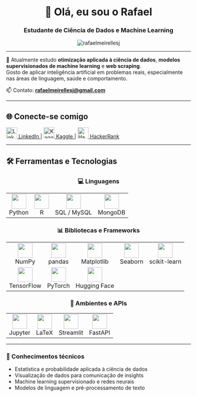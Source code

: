 <h1 align="center">👋 Olá, eu sou o Rafael</h1>
<h3 align="center">Estudante de Ciência de Dados e Machine Learning</h3>

<p align="center">
  <img src="https://komarev.com/ghpvc/?username=rafaelmeirellesj&label=Visualizações%20de%20perfil&color=0e75b6&style=flat" alt="rafaelmeirellesj" />
</p>

---

🎯 Atualmente estudo **otimização aplicada à ciência de dados**, **modelos supervisionados de machine learning** e **web scraping**.  
Gosto de aplicar inteligência artificial em problemas reais, especialmente nas áreas de linguagem, saúde e comportamento.

📫 Contato: **rafaelmeirellesj@gmail.com**

---

## 🌐 Conecte-se comigo

<p align="left">
  <a href="https://www.linkedin.com/in/rafaelmeirellesjorge" target="_blank">
    <img src="https://raw.githubusercontent.com/rahuldkjain/github-profile-readme-generator/master/src/images/icons/Social/linked-in-alt.svg" alt="LinkedIn" height="30" width="30" /> LinkedIn
  </a> |
  <a href="https://www.kaggle.com/rafaelmjorge" target="_blank">
    <img src="https://raw.githubusercontent.com/rahuldkjain/github-profile-readme-generator/master/src/images/icons/Social/kaggle.svg" alt="Kaggle" height="30" width="30" /> Kaggle
  </a> |
  <a href="https://www.hackerrank.com/rafael_mj" target="_blank">
    <img src="https://raw.githubusercontent.com/rahuldkjain/github-profile-readme-generator/master/src/images/icons/Social/hackerrank.svg" alt="HackerRank" height="30" width="30" /> HackerRank
  </a>
</p>

---

## 🛠️ Ferramentas e Tecnologias

<div align="center">

### 💻 Linguagens
<table>
  <tr>
    <td align="center">
      <img src="https://cdn.jsdelivr.net/gh/devicons/devicon/icons/python/python-original.svg" width="40"/><br>Python
    </td>
    <td align="center">
      <img src="https://cdn.jsdelivr.net/gh/devicons/devicon/icons/r/r-original.svg" width="40"/><br>R
    </td>
    <td align="center">
      <img src="https://cdn.jsdelivr.net/gh/devicons/devicon/icons/mysql/mysql-original-wordmark.svg" width="40"/><br>SQL / MySQL
    </td>
    <td align="center">
      <img src="https://cdn.jsdelivr.net/gh/devicons/devicon/icons/mongodb/mongodb-original.svg" width="40"/><br>MongoDB
    </td>
  </tr>
</table>

### 📊 Bibliotecas e Frameworks
<table>
  <tr>
    <td align="center">
      <img src="https://cdn.jsdelivr.net/gh/devicons/devicon/icons/numpy/numpy-original.svg" width="40"/><br>NumPy
    </td>
    <td align="center">
      <img src="https://cdn.jsdelivr.net/gh/devicons/devicon/icons/pandas/pandas-original.svg" width="40"/><br>pandas
    </td>
    <td align="center">
      <img src="https://cdn.jsdelivr.net/gh/devicons/devicon/icons/matplotlib/matplotlib-original.svg" width="40"/><br>Matplotlib
    </td>
    <td align="center">
      <img src="https://seaborn.pydata.org/_images/logo-mark-lightbg.svg" width="40"/><br>Seaborn
    </td>
    <td align="center">
      <img src="https://upload.wikimedia.org/wikipedia/commons/0/05/Scikit_learn_logo_small.svg" width="40"/><br>scikit-learn
    </td>
  </tr>
  <tr>
    <td align="center">
      <img src="https://cdn.jsdelivr.net/gh/devicons/devicon/icons/tensorflow/tensorflow-original.svg" width="40"/><br>TensorFlow
    </td>
    <td align="center">
      <img src="https://cdn.jsdelivr.net/gh/devicons/devicon/icons/pytorch/pytorch-original.svg" width="40"/><br>PyTorch
    </td>
    <td align="center">
      <img src="https://huggingface.co/front/assets/huggingface_logo-noborder.svg" width="40"/><br>Hugging Face
    </td>
  </tr>
</table>

### 🧪 Ambientes e APIs
<table>
  <tr>
    <td align="center">
      <img src="https://cdn.jsdelivr.net/gh/devicons/devicon/icons/jupyter/jupyter-original.svg" width="40"/><br>Jupyter
    </td>
    <td align="center">
      <img src="https://cdn.jsdelivr.net/gh/devicons/devicon/icons/latex/latex-original.svg" width="40"/><br>LaTeX
    </td>
    <td align="center">
      <img src="https://streamlit.io/images/brand/streamlit-logo-secondary-colormark-darktext.svg" width="40"/><br>Streamlit
    </td>
    <td align="center">
      <img src="https://fastapi.tiangolo.com/img/logo-margin/logo-teal.png" width="40"/><br>FastAPI
    </td>
  </tr>
</table>

</div>

---

### 📐 Conhecimentos técnicos

- Estatística e probabilidade aplicada à ciência de dados
- Visualização de dados para comunicação de insights
- Machine learning supervisionado e redes neurais
- Modelos de linguagem e pré-processamento de texto
